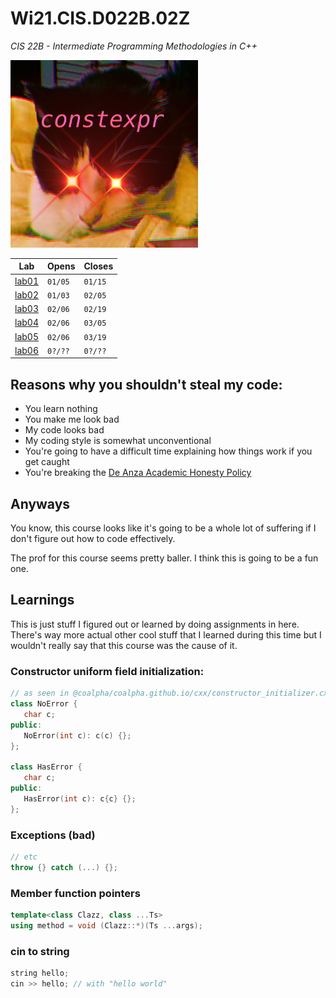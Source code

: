 # Wi21.CIS.D022B.02Z

*CIS 22B - Intermediate Programming Methodologies in C++*

<img src="misc/icon0_500px.png" width="300px"/>

Lab|Opens|Closes
-|-|-
[lab01](lab01)|`01/05`|`01/15`
[lab02](lab02)|`01/03`|`02/05`
[lab03](lab03)|`02/06`|`02/19`
[lab04](lab04)|`02/06`|`03/05`
[lab05](lab05)|`02/06`|`03/19`
[lab06](lab06)|`0?/??`|`0?/??`

## Reasons why you shouldn't steal my code:

- You learn nothing
- You make me look bad
- My code looks bad
- My coding style is somewhat unconventional
- You're going to have a difficult time explaining how things work if you get caught
- You're breaking the [De Anza Academic Honesty Policy](ACADEMIC_HONESTY.md)

## Anyways

You know, this course looks like it's going to be a whole lot of suffering if I
don't figure out how to code effectively.

The prof for this course seems pretty baller.
I think this is going to be a fun one.

## Learnings

This is just stuff I figured out or learned by doing assignments in here.
There's way more actual other cool stuff that I learned during this time but I
wouldn't really say that this course was the cause of it.

### Constructor uniform field initialization:

```cpp
// as seen in @coalpha/coalpha.github.io/cxx/constructor_initializer.cxx
class NoError {
   char c;
public:
   NoError(int c): c(c) {};
};

class HasError {
   char c;
public:
   HasError(int c): c{c} {};
};
```

### Exceptions (bad)

```cpp
// etc
throw {} catch (...) {};
```

### Member function pointers

```cpp
template<class Clazz, class ...Ts>
using method = void (Clazz::*)(Ts ...args);
```

### cin to string

```cpp
string hello;
cin >> hello; // with "hello world"
```
